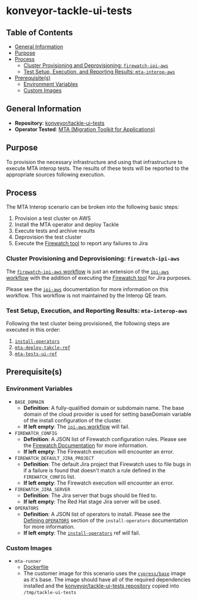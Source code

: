 # konveyor-tackle-ui-tests<!-- omit from toc -->

## Table of Contents <!-- omit from toc -->

- [General Information](#general-information)
- [Purpose](#purpose)
- [Process](#process)
  - [Cluster Provisioning and Deprovisioning: `firewatch-ipi-aws`](#cluster-provisioning-and-deprovisioning-firewatch-ipi-aws)
  - [Test Setup, Execution, and Reporting Results: `mta-interop-aws`](#test-setup-execution-and-reporting-results-mta-interop-aws)
- [Prerequisite(s)](#prerequisites)
  - [Environment Variables](#environment-variables)
  - [Custom Images](#custom-images)

## General Information

- **Repository**: [konveyor/tackle-ui-tests](https://github.com/konveyor/tackle-ui-tests)
- **Operator Tested**: [MTA (Migration Toolkit for Applications)](https://developers.redhat.com/products/mta/getting-started)

## Purpose

To provision the necessary infrastructure and using that infrastructure to execute MTA interop tests. The results of these tests will be reported to the appropriate sources following execution.

## Process

The MTA Interop scenario can be broken into the following basic steps:

1. Provision a test cluster on AWS
2. Install the MTA operator and deploy Tackle
3. Execute tests and archive results
4. Deprovision the test cluster
5. Execute the [Firewatch tool](https://github.com/CSPI-QE/firewatch) to report any failures to Jira

### Cluster Provisioning and Deprovisioning: `firewatch-ipi-aws`

The [`firewatch-ipi-aws` workflow](../../../step-registry/firewatch/ipi/aws/firewatch-ipi-aws-workflow.yaml) is just an extension of the [`ipi-aws` workflow](../../../step-registry/ipi/aws/ipi-aws-workflow.yaml) with the addition of executing the [Firewatch tool](https://github.com/CSPI-QE/firewatch) for Jira purposes.

Please see the [`ipi-aws`](https://steps.ci.openshift.org/workflow/ipi-aws) documentation for more information on this workflow. This workflow is not maintained by the Interop QE team.

### Test Setup, Execution, and Reporting Results: `mta-interop-aws`

Following the test cluster being provisioned, the following steps are executed in this order:

1. [`install-operators`](../../../step-registry/install-operators/README.md)
2. [`mta-deploy-takcle-ref`](../../../step-registry/mta/deploy-tackle/README.md)
3. [`mta-tests-ui-ref`](../../../step-registry/mta/tests/ui/README.md)

## Prerequisite(s)

### Environment Variables

- `BASE_DOMAIN`
  - **Definition**: A fully-qualified domain or subdomain name. The base domain of the cloud provider is used for setting baseDomain variable of the install configuration of the cluster.
  - **If left empty**: The [`ipi-aws` workflow](../../../step-registry/ipi/aws/ipi-aws-workflow.yaml) will fail.
- `FIREWATCH_CONFIG`
  - **Definition**: A JSON list of Firewatch configuration rules. Please see the [Firewatch Documentation](https://github.com/CSPI-QE/firewatch/blob/main/docs/cli_usage_guide.md#configuration) for more information.
  - **If left empty**: The Firewatch execution will encounter an error.
- `FIREWATCH_DEFAULT_JIRA_PROJECT`
  - **Definition**: The default Jira project that Firewatch uses to file bugs in if a failure is found that doesn't match a rule defined in the `FIREWATCH_CONFIG` list.
  - **If left empty**: The Firewatch execution will encounter an error.
- `FIREWATCH_JIRA_SERVER`
  - **Definition**: The Jira server that bugs should be filed to.
  - **If left empty**: The Red Hat stage Jira server will be used.
- `OPERATORS`
  - **Definition**: A JSON list of operators to install. Please see the [Defining `OPERATORS`](../../../step-registry/install-operators/README.md#defining-operators) section of the `install-operators` documentation for more information.
  - **If left empty**: The [`install-operators`](../../../step-registry/install-operators/README.md) ref will fail.

### Custom Images

- `mta-runner`
  - [Dockerfile](https://github.com/konveyor/tackle-ui-tests/blob/main/dockerfiles/interop/Dockerfile)
  - The customer image for this scenario uses the [`cypress/base`](https://hub.docker.com/r/cypress/base) image as it's base. The image should have all of the required dependencies installed and the [konveyor/tackle-ui-tests repository](https://github.com/konveyor/tackle-ui-tests) copied into `/tmp/tackle-ui-tests`